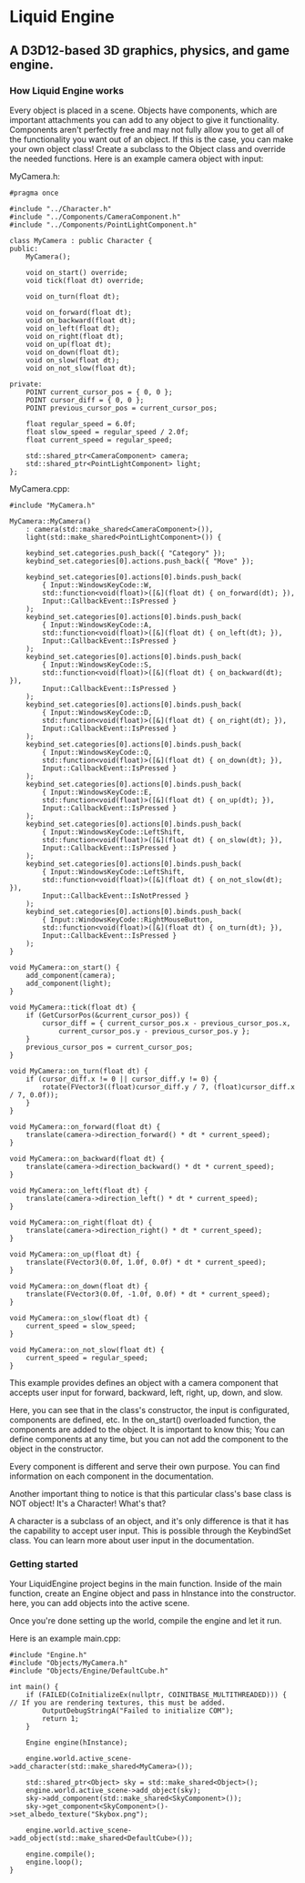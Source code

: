 <h1>Liquid Engine</h1>
<h2>A D3D12-based 3D graphics, physics, and game engine.</h2>

<h3>How Liquid Engine works</h3>

Every object is placed in a scene. Objects have components, which are important attachments you can add to any object to give it functionality.
Components aren't perfectly free and may not fully allow you to get all of the functionality you want out of an object. If this is the case, you can make your own object class! Create a subclass to the Object class and override the needed functions.
Here is an example camera object with input:

MyCamera.h:

```
#pragma once

#include "../Character.h"
#include "../Components/CameraComponent.h"
#include "../Components/PointLightComponent.h"

class MyCamera : public Character {
public:
	MyCamera();

	void on_start() override;
	void tick(float dt) override;

	void on_turn(float dt);

	void on_forward(float dt);
	void on_backward(float dt);
	void on_left(float dt);
	void on_right(float dt);
	void on_up(float dt);
	void on_down(float dt);
	void on_slow(float dt);
	void on_not_slow(float dt);

private:
	POINT current_cursor_pos = { 0, 0 };
	POINT cursor_diff = { 0, 0 };
	POINT previous_cursor_pos = current_cursor_pos;

	float regular_speed = 6.0f;
	float slow_speed = regular_speed / 2.0f;
	float current_speed = regular_speed;

	std::shared_ptr<CameraComponent> camera;
	std::shared_ptr<PointLightComponent> light;
};

```

MyCamera.cpp:

```
#include "MyCamera.h"

MyCamera::MyCamera()
	: camera(std::make_shared<CameraComponent>()),
	light(std::make_shared<PointLightComponent>()) {
	
	keybind_set.categories.push_back({ "Category" });
	keybind_set.categories[0].actions.push_back({ "Move" });

	keybind_set.categories[0].actions[0].binds.push_back(
		{ Input::WindowsKeyCode::W,
		std::function<void(float)>([&](float dt) { on_forward(dt); }),
		Input::CallbackEvent::IsPressed }
	);
	keybind_set.categories[0].actions[0].binds.push_back(
		{ Input::WindowsKeyCode::A,
		std::function<void(float)>([&](float dt) { on_left(dt); }),
		Input::CallbackEvent::IsPressed }
	);
	keybind_set.categories[0].actions[0].binds.push_back(
		{ Input::WindowsKeyCode::S,
		std::function<void(float)>([&](float dt) { on_backward(dt); }),
		Input::CallbackEvent::IsPressed }
	);
	keybind_set.categories[0].actions[0].binds.push_back(
		{ Input::WindowsKeyCode::D,
		std::function<void(float)>([&](float dt) { on_right(dt); }),
		Input::CallbackEvent::IsPressed }
	);
	keybind_set.categories[0].actions[0].binds.push_back(
		{ Input::WindowsKeyCode::Q,
		std::function<void(float)>([&](float dt) { on_down(dt); }),
		Input::CallbackEvent::IsPressed }
	);
	keybind_set.categories[0].actions[0].binds.push_back(
		{ Input::WindowsKeyCode::E,
		std::function<void(float)>([&](float dt) { on_up(dt); }),
		Input::CallbackEvent::IsPressed }
	);
	keybind_set.categories[0].actions[0].binds.push_back(
		{ Input::WindowsKeyCode::LeftShift,
		std::function<void(float)>([&](float dt) { on_slow(dt); }),
		Input::CallbackEvent::IsPressed }
	);
	keybind_set.categories[0].actions[0].binds.push_back(
		{ Input::WindowsKeyCode::LeftShift,
		std::function<void(float)>([&](float dt) { on_not_slow(dt); }),
		Input::CallbackEvent::IsNotPressed }
	);
	keybind_set.categories[0].actions[0].binds.push_back(
		{ Input::WindowsKeyCode::RightMouseButton,
		std::function<void(float)>([&](float dt) { on_turn(dt); }),
		Input::CallbackEvent::IsPressed }
	);
}

void MyCamera::on_start() {
	add_component(camera);
	add_component(light);
}

void MyCamera::tick(float dt) {
	if (GetCursorPos(&current_cursor_pos)) {
		cursor_diff = { current_cursor_pos.x - previous_cursor_pos.x,
			current_cursor_pos.y - previous_cursor_pos.y };
	}
	previous_cursor_pos = current_cursor_pos;
}

void MyCamera::on_turn(float dt) {
	if (cursor_diff.x != 0 || cursor_diff.y != 0) {
		rotate(FVector3((float)cursor_diff.y / 7, (float)cursor_diff.x / 7, 0.0f));
	}
}

void MyCamera::on_forward(float dt) {
	translate(camera->direction_forward() * dt * current_speed);
}

void MyCamera::on_backward(float dt) {
	translate(camera->direction_backward() * dt * current_speed);
}

void MyCamera::on_left(float dt) {
	translate(camera->direction_left() * dt * current_speed);
}

void MyCamera::on_right(float dt) {
	translate(camera->direction_right() * dt * current_speed);
}

void MyCamera::on_up(float dt) {
	translate(FVector3(0.0f, 1.0f, 0.0f) * dt * current_speed);
}

void MyCamera::on_down(float dt) {
	translate(FVector3(0.0f, -1.0f, 0.0f) * dt * current_speed);
}

void MyCamera::on_slow(float dt) {
	current_speed = slow_speed;
}

void MyCamera::on_not_slow(float dt) {
	current_speed = regular_speed;
}

```

This example provides defines an object with a camera component that accepts user input for forward, backward, left, right, up, down, and slow.

Here, you can see that in the class's constructor, the input is configurated, components are defined, etc. In the on_start() overloaded function, the components are added to the object. It is important to know this; You can define components at any time, but you can not add the component to the object in the constructor.

Every component is different and serve their own purpose. You can find information on each component in the documentation.

Another important thing to notice is that this particular class's base class is NOT object! It's a Character! What's that?

A character is a subclass of an object, and it's only difference is that it has the capability to accept user input. This is possible through the KeybindSet class. You can learn more about user input in the documentation.

<h3>Getting started</h3>

Your LiquidEngine project begins in the main function. Inside of the main function, create an Engine object and pass in hInstance into the constructor. here, you can add objects into the active scene.

Once you're done setting up the world, compile the engine and let it run.

Here is an example main.cpp:

```
#include "Engine.h"
#include "Objects/MyCamera.h"
#include "Objects/Engine/DefaultCube.h"

int main() {
	if (FAILED(CoInitializeEx(nullptr, COINITBASE_MULTITHREADED))) { // If you are rendering textures, this must be added.
		OutputDebugStringA("Failed to initialize COM");
		return 1;
	}

	Engine engine(hInstance);

	engine.world.active_scene->add_character(std::make_shared<MyCamera>());

	std::shared_ptr<Object> sky = std::make_shared<Object>();
	engine.world.active_scene->add_object(sky);
	sky->add_component(std::make_shared<SkyComponent>());
	sky->get_component<SkyComponent>()->set_albedo_texture("Skybox.png");

	engine.world.active_scene->add_object(std::make_shared<DefaultCube>());

	engine.compile();
	engine.loop();
}

```

